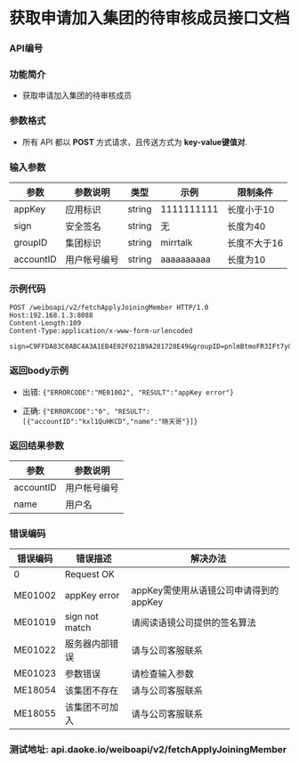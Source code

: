 
获取申请加入集团的待审核成员接口文档
========================

### API编号

### 功能简介
* 获取申请加入集团的待审核成员

### 参数格式

* 所有 API 都以 **POST** 方式请求，且传送方式为 **key-value键值对**.

### 输入参数

 参数              |参数说明     |  类型       |   示例         |  限制条件
-------------------|-------------|-------------|----------------|--------------
 appKey            |应用标识     | string      |  1111111111    | 长度小于10
 sign              |安全签名     | string      |  无            | 长度为40
 groupID           |集团标识     | string      |  mirrtalk      | 长度不大于16
 accountID         |用户帐号编号 | string      |  aaaaaaaaaa    | 长度为10


### 示例代码

    POST /weiboapi/v2/fetchApplyJoiningMember HTTP/1.0
    Host:192.168.1.3:8088
    Content-Length:109
    Content-Type:application/x-www-form-urlencoded
    
    sign=C9FFDA83C0ABC4A3A1EB4E02F021B9A281728E49&groupID=pnlmBtmoFR3IFt7y&accountID=WFlYtlfPlg&appKey=1111111111


### 返回body示例

* 出错: `{"ERRORCODE":"ME01002", "RESULT":"appKey error"}`

* 正确: `{"ERRORCODE":"0", "RESULT":[{"accountID":"kxl1QuHKCD","name":"晓天哥"}]}`


### 返回结果参数

参数                | 参数说明
--------------------|-------------------------------------------
accountID           | 用户帐号编号
name                | 用户名

### 错误编码

错误编码    | 错误描述                  | 解决办法
------------|---------------------------|------------------
 0          | Request OK                |
 ME01002    | appKey error              | appKey需使用从语镜公司申请得到的appKey
 ME01019    | sign not match            | 请阅读语镜公司提供的签名算法
 ME01022    | 服务器内部错误            | 请与公司客服联系
 ME01023    | 参数错误                  | 请检查输入参数
 ME18054    | 该集团不存在              | 请与公司客服联系
 ME18055    | 该集团不可加入            | 请与公司客服联系

### 测试地址: api.daoke.io/weiboapi/v2/fetchApplyJoiningMember

